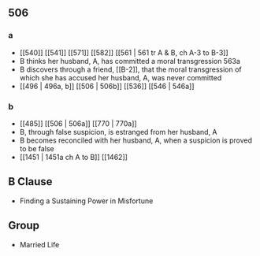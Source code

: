 ## 506
### a
- [[540]] [[541]] [[571]] [[582]] [[561 | 561 tr A &amp; B, ch A-3 to B-3]] 
- B thinks her husband, A, has committed a moral transgression 563a
- B discovers through a friend, [[B-2]], that the moral transgression of which she has accused her husband, A, was never committed
- [[496 | 496a, b]] [[506 | 506b]] [[536]] [[546 | 546a]] 

### b
- [[485]] [[506 | 506a]] [[770 | 770a]] 
- B, through false suspicion, is estranged from her husband, A
- B becomes reconciled with her husband, A, when a suspicion is proved to be false
- [[1451 | 1451a ch A to B]] [[1462]] 

## B Clause
- Finding a Sustaining Power in Misfortune

## Group
- Married Life


